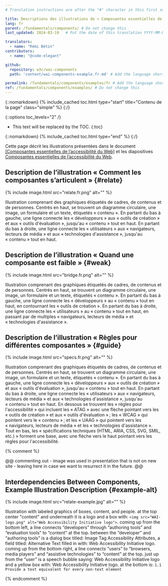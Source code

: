 ```yaml
---
# Translation instructions are after the "#" character in this first section. They are comments that do not show up in the web page. You do not need to translate the instructions after #.

title: Descriptions des illustrations de « Composantes essentielles de l'accessibilité du Web »
lang: fr
parent: /fundamentals/components/ # Do not change this
last_updated: 2024-03-19   # Put the date of this translation YYYY-MM-DD (with month in the middle)

translators:
  - name: "Rémi Bétin"
contributors:
  - name: "@code-elegant"

github:
  repository: w3c/wai-components
  path: 'content/wai-components-example.fr.md' # Add the language shortcode to the middle of the filename, for example content/index.fr.md

permalink: /fundamentals/components/examples/fr # Add the language shortcode to the end; for example /path/to/file/fr
ref: /fundamentals/components/examples/ # Do not change this
---
```


{::nomarkdown}
{% include_cached toc.html type="start" title="Contenu de la page" class="simple" %}
{:/}

{::options toc_levels="2" /}

-   This text will be replaced by the TOC.
{:toc}

{::nomarkdown}
{% include_cached toc.html type="end" %}
{:/}

Cette page décrit les illustrations présentées dans le document [[Composantes essentielles de l’accessibilité du Web]](/standards/components/) et les diapositives [Composantes essentielles de l’accessibilité du Web](https://www.w3.org/WAI/intro/components-slides).

## Description de l’illustration « Comment les composantes s’articulent » {#relate}

{% include image.html src="relate.fr.png" alt="" %}

Illustration comprenant des graphiques étiquetés de cadres, de contenus et de personnes. Centrés en haut, se trouvent un diagramme circulaire, une image, un formulaire et un texte, étiquetés « contenu ». En partant du bas à gauche, une ligne connecte les « développeurs » aux « outils de création » et aux « outils d'évaluation », jusqu'au « contenu » tout en haut. En partant du bas à droite, une ligne connecte les « utilisateurs » aux « navigateurs, lecteurs de média » et aux « technologies d'assistance », jusqu'au « contenu » tout en haut.

## Description de l’illustration « Quand une composante est faible » {#weak}

{% include image.html src="bridge.fr.png" alt="" %}

Illustration comprenant des graphiques étiquetés de cadres, de contenus et de personnes. Centrés en haut, se trouvent un diagramme circulaire, une image, un formulaire et un texte, étiquetés « contenu ». En partant du bas à gauche, une ligne connecte les « développeurs » au « contenu » tout en haut, en contournant les « outils de création ». En partant du bas à droite, une ligne connecte les « utilisateurs » au « contenu » tout en haut, en passant par de multiples « navigateurs, lecteurs de média » et « technologies d'assistance ».

## Description de l’illustration « Règles pour différentes composantes » {#guide}

{% include image.html src="specs.fr.png" alt="" %}

Illustration comprenant des graphiques étiquetés de cadres, de contenus et de personnes. Centrés en haut, se trouvent un diagramme circulaire, une image, un formulaire et un texte, étiquetés « contenu ». En partant du bas à gauche, une ligne connecte les « développeurs » aux « outils de création » et aux « outils d'évaluation », jusqu'au « contenu » tout en haut. En partant du bas à droite, une ligne connecte les « utilisateurs » aux « navigateurs, lecteurs de média » et aux « technologies d'assistance », jusqu'au « contenu » tout en haut. En dessous se trouvent les « règles pour l'accessibilité » qui incluent les « ATAG » avec une flèche pointant vers les « outils de création » et aux « outils d'évaluation » ; les « WCAG » qui pointent vers le « contenu » ; et les « UAAG » qui pointent vers les « navigateurs, lecteurs de média » et les « technologies d'assistance ». Tout en bas, les « spécifications techniques (HTML, ARIA, CSS, SVG, SMIL, etc.) » forment une base, avec une flèche vers le haut pointant vers les règles pour l'accessibilité.

{% comment %}

@@ commenting out - image was used in presentation that is not on new site - leaving here in case we want to resurrect it in the future. @@

## Interdependencies Between Components, Example Illustration Description {#example-alt}

{% include image.html src="relate-example.jpg" alt="" %}

Illustration with labeled graphics of boxes, content, and people. at the
top center "content" and underneath it is a logo and a box with:
`<img src="WAI-logo.png" alt="Web Accessibility Initiative logo">`.
coming up from the bottom left, a line connects “developers” through
“authoring tools” and “evaluation tools” to “content” at the top.
between the “developer” and “authoring tools” is a dialog box titled:
Image Tag Accessibility Attributes, a field titled: Alternative Text
filled in with: Web Accessibility Initiative logo. coming up from the
bottom right, a line connects “users” to “browsers, media players” and
“assistive technologies” to “content” at the top. just up from the
“user” is a speech bubble saying: Web Accessibility Initiative logo and
a yellow box with: Web Accessibility Initiative logo. at the bottom is:
`1.1 Provide a text equivalent for every non-text element`

{% endcomment %}
